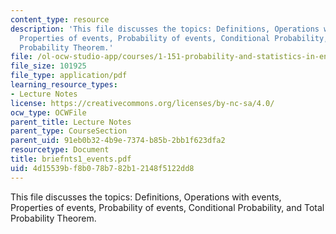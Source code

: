 ```yaml
---
content_type: resource
description: 'This file discusses the topics: Definitions, Operations with events,
  Properties of events, Probability of events, Conditional Probability, and Total
  Probability Theorem.'
file: /ol-ocw-studio-app/courses/1-151-probability-and-statistics-in-engineering-spring-2005/4d15539bf8b078b782b12148f5122dd8_briefnts1_events.pdf
file_size: 101925
file_type: application/pdf
learning_resource_types:
- Lecture Notes
license: https://creativecommons.org/licenses/by-nc-sa/4.0/
ocw_type: OCWFile
parent_title: Lecture Notes
parent_type: CourseSection
parent_uid: 91eb0b32-4b9e-7374-b85b-2bb1f623dfa2
resourcetype: Document
title: briefnts1_events.pdf
uid: 4d15539b-f8b0-78b7-82b1-2148f5122dd8
---
```

This file discusses the topics: Definitions, Operations with events, Properties of events, Probability of events, Conditional Probability, and Total Probability Theorem.
